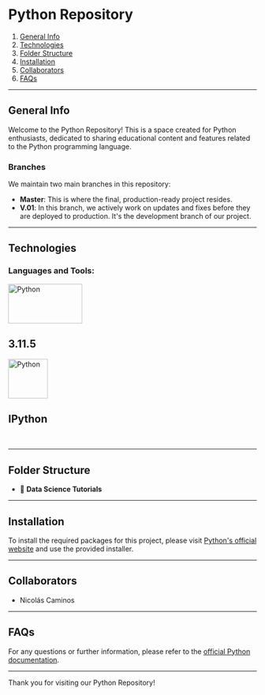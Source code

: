 # Python Repository

1. [General Info](#general-info)
2. [Technologies](#technologies)
3. [Folder Structure](#folder-structure)
4. [Installation](#installation)
5. [Collaborators](#collaborators)
6. [FAQs](#faqs)

---

## General Info

Welcome to the Python Repository! This is a space created for Python enthusiasts, dedicated to sharing educational content and features related to the Python programming language.

### Branches

We maintain two main branches in this repository:

- **Master**: This is where the final, production-ready project resides.
- **V.01**: In this branch, we actively work on updates and fixes before they are deployed to production. It's the development branch of our project.

---

## Technologies

<h3 align="left">Languages and Tools:</h3>
<p align="left">
<a href="https://www.python.org" target="_blank" rel="noreferrer"> <img src="https://www.python.org/static/img/python-logo@2x.png" alt="Python" width="150" height="80"/> </a> <h2>3.11.5</h2>
<p align="left">
<a href="https://colab.research.google.com/github/jakevdp/PythonDataScienceHandbook/blob/master/notebooks/01.01-Help-And-Documentation.ipynb" target="_blank" rel="noreferrer"> <img src="https://elc.github.io/blog/images/jupyter-publishing/ipynb-format.png" alt="Python" width="80" height="80"/> </a> <h2>IPython</h2>
</br>

---

## Folder Structure

- 📂 **Data Science Tutorials**


---

## Installation

To install the required packages for this project, please visit [Python's official website](https://www.python.org/) and use the provided installer.

---

## Collaborators

- Nicolás Caminos

---

## FAQs

For any questions or further information, please refer to the [official Python documentation](https://www.python.org/).

---

Thank you for visiting our Python Repository!
